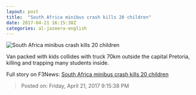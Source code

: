 ```yaml
---
layout: post
title:  "South Africa minibus crash kills 20 children"
date: 2017-04-21 16:15:38Z
categories: al-jazeera-english
---
```


![South Africa minibus crash kills 20 children](http://www.aljazeera.com/mritems/Images/2017/4/21/91269b84419a4f66843d8d4b0f0f2ff8_18.jpg)

Van packed with kids collides with truck 70km outside the capital Pretoria, killing and trapping many students inside.


Full story on F3News: [South Africa minibus crash kills 20 children](http://www.f3nws.com/n/q4FzcD)

> Posted on: Friday, April 21, 2017 9:15:38 PM
